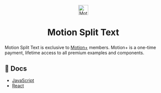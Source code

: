 <p align="center">
  <img width="32" height="32" alt="Motion logo" src="https://github.com/user-attachments/assets/64ba6b46-1532-4555-a1de-100f8ee8fcd5" alt="Motion+ logo" />
</p>
<h1 align="center">Motion Split Text</h1>
<h3 align="center">
  
</h3>

Motion Split Text is exclusive to [Motion+](https://motion.dev/plus) members. Motion+ is a one-time payment, lifetime access to all premium examples and components.

## 📖 Docs

-   [JavaScript](https://motion.dev/docs/split-text)
-   [React](https://motion.dev/docs/react-split-text)
